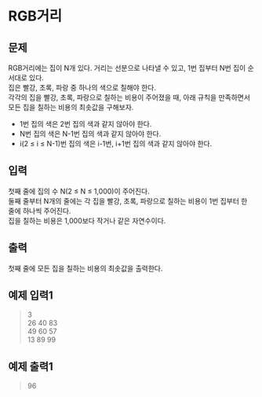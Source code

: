 # RGB거리

## 문제
RGB거리에는 집이 N개 있다. 거리는 선분으로 나타낼 수 있고, 1번 집부터 N번 집이 순서대로 있다.<br/>
집은 빨강, 초록, 파랑 중 하나의 색으로 칠해야 한다.<br/>
각각의 집을 빨강, 초록, 파랑으로 칠하는 비용이 주어졌을 때, 아래 규칙을 만족하면서 모든 집을 칠하는 비용의 최솟값을 구해보자.<br/>
- 1번 집의 색은 2번 집의 색과 같지 않아야 한다.<br/>
- N번 집의 색은 N-1번 집의 색과 같지 않아야 한다.<br/>
- i(2 ≤ i ≤ N-1)번 집의 색은 i-1번, i+1번 집의 색과 같지 않아야 한다.<br/>

## 입력
첫째 줄에 집의 수 N(2 ≤ N ≤ 1,000)이 주어진다.<br/>
둘째 줄부터 N개의 줄에는 각 집을 빨강, 초록, 파랑으로 칠하는 비용이 1번 집부터 한 줄에 하나씩 주어진다.<br/>
집을 칠하는 비용은 1,000보다 작거나 같은 자연수이다.<br/>

## 출력
첫째 줄에 모든 집을 칠하는 비용의 최솟값을 출력한다.<br/>

## 예제 입력1
>3<br/>
>26 40 83<br/>
>49 60 57<br/>
>13 89 99<br/>

## 예제 출력1
>96
